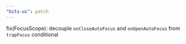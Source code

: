 ```yaml
---
"bits-ui": patch
---
```


fix(FocusScope): decouple `onCloseAutoFocus` and `onOpenAutoFocus` from `trapFocus` conditional
